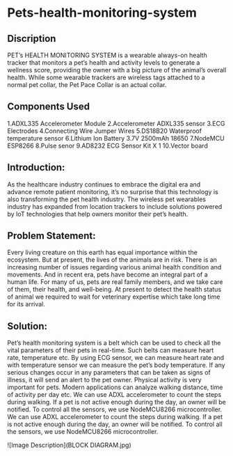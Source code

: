 # Pets-health-monitoring-system

## Discription
PET’s HEALTH MONITORING SYSTEM is a wearable always-on health tracker that monitors a pet’s health and activity levels to generate a wellness score, providing the owner with a big picture of the animal’s overall health. While some wearable trackers are wireless tags attached to a normal pet collar, the Pet Pace Collar is an actual collar.

## Components Used

1.ADXL335 Accelerometer Module
2.Accelerometer ADXL335 sensor 
3.ECG Electrodes
4.Connecting Wire Jumper Wires
5.DS18B20 Waterproof temperature sensor
6.Lithium Ion Battery 3.7V 2500mAh 18650
7.NodeMCU ESP8266
8.Pulse senor
9.AD8232 ECG Sensor Kit	X 1	
10.Vector board

## Introduction:
As the healthcare industry continues to embrace the digital era and advance remote patient monitoring, it’s no surprise that this technology is also transforming the pet health industry. The wireless pet wearables industry has expanded from location trackers to include solutions powered by IoT technologies that help owners monitor their pet’s health.

## Problem Statement:
Every living creature on this earth has equal importance within the ecosystem. But at present, the lives of the animals are in risk. There is an increasing number of issues regarding various animal health condition and movements. And in recent era, pets have become an integral part of a human life. For many of us, pets are real family members, and we take care of them, their health, and well-being. At present to detect the health status of animal we required to wait for veterinary expertise which take long time for its arrival.

## Solution:
Pet’s health monitoring system is a belt which can be used to check all the vital parameters of their pets in real-time. Such belts can measure heart rate, temperature etc. By using ECG sensor, we can measure heart rate and with temperature sensor we can measure the pet’s body temperature. If any serious changes occur in any parameters that can be taken as signs of illness, it will send an alert to the pet owner. Physical activity is very important for pets. Modern applications can analyze walking distance, time of activity per day etc. We can use ADXL accelerometer to count the steps during walking. If a pet is not active enough during the day, an owner will be notified. To control all the sensors, we use NodeMCU8266 microcontroller. We can use ADXL accelerometer to count the steps during walking. If a pet is not active enough during the day, an owner will be notified. To control all the sensors, we use NodeMCU8266 microcontroller.

![Image Description](BLOCK DIAGRAM.jpg)
